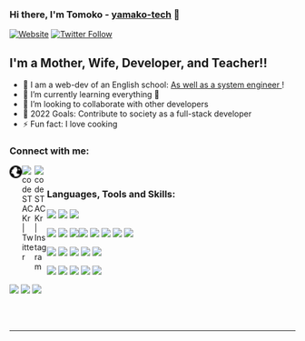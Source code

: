 ### Hi there, I'm Tomoko -  [yamako-tech][website] 👋 

[![Website](https://img.shields.io/website?label=ask-tech-gatsby.netlify.app&style=for-the-badge&url=https%3A%2F%2Fcodestackr.com)](https://ask-tech-gatsby.netlify.app/)
[![Twitter Follow](https://img.shields.io/twitter/follow/t_yamamomo?color=1DA1F2&logo=twitter&style=for-the-badge)](https://twitter.com/intent/follow?original_referer=https%3A%2F%2Fgithub.com%2Ft_yamamomo&screen_name=t_yamamomo)


## I'm a Mother, Wife, Developer, and Teacher!!

- 🔭 I am a web-dev of an English school: [As well as a system engineer ][school]!
- 🌱 I’m currently learning everything 🤣
- 👯 I’m looking to collaborate with other developers
- 🥅 2022 Goals: Contribute to society as a full-stack developer
- ⚡ Fun fact: I love cooking

### Connect with me:

[<img align="left" alt="ask-tech-gatsby.netlify.app" width="22px" src="https://raw.githubusercontent.com/iconic/open-iconic/master/svg/globe.svg" />][website]
[<img align="left" alt="codeSTACKr | Twitter" width="22px" src="https://cdn.jsdelivr.net/npm/simple-icons@v3/icons/twitter.svg" />][twitter]
[<img align="left" alt="codeSTACKr | Instagram" width="22px" src="https://cdn.jsdelivr.net/npm/simple-icons@v3/icons/instagram.svg" />][instagram]

<br />

### Languages, Tools and Skills:

<img src="https://img.icons8.com/dusk/64/000000/code.png" width="35px"/> <img src="https://img.icons8.com/dusk/64/000000/visual-studio-code-2019.png" width="35px"/> <img src="https://img.icons8.com/dusk/64/000000/pycharm.png" width="35px"/>

<img src="https://img.icons8.com/color/48/000000/django.png" width="35px"/> <img src="https://img.icons8.com/ios/50/000000/flask.png" width="35px"/> <img src="https://img.icons8.com/dusk/64/000000/python.png" width="35px"/><img src="https://img.icons8.com/dusk/64/000000/javascript.png" width="35px"/> <img src="https://img.icons8.com/dusk/64/000000/react.png" width="35px"/> <img src="https://img.icons8.com/dusk/64/000000/html-5.png" width="35px"/> <img src="https://img.icons8.com/external-prettycons-flat-prettycons/94/000000/external-css-web-seo-prettycons-flat-prettycons.png" width="35px" /> <img src="https://img.icons8.com/color/48/000000/bootstrap.png" width="35px"/>

<img src="https://img.icons8.com/dusk/64/000000/wordpress.png" width="35px"/> <img src="https://img.icons8.com/dusk/64/000000/domain.png" width="35px"/> <img src="https://img.icons8.com/dusk/64/000000/security-ssl.png" width="35px"/>
<img src="https://img.icons8.com/dusk/64/000000/server.png" width="35px"/> <img src="https://img.icons8.com/material-rounded/24/000000/dns.png" width="35px"/>

<img src="https://img.icons8.com/dusk/64/000000/ssh.png" width="35px"/> <img src="https://img.icons8.com/dusk/64/000000/share-2.png" width="35px"/> <img src="https://img.icons8.com/color/48/000000/npm.png" width="35px"/> <img src="https://img.icons8.com/fluency/48/000000/node-js.png" width="35px"/>
<img src="https://img.icons8.com/dusk/64/000000/postman-api.png" width="35px"/>

<img src="https://img.icons8.com/dusk/64/000000/marketing.png" width="35px"/> <img src="https://img.icons8.com/external-inipagistudio-lineal-color-inipagistudio/64/000000/external-bilingual-language-learning-inipagistudio-lineal-color-inipagistudio.png" width="35px"/> <img src="https://img.icons8.com/office/64/000000/training.png" width="35px"/>

<br />
<br />

---


[website]: https://ask-tech-gatsby.netlify.app/
[school]: https://ask946.com/
[twitter]: https://twitter.com/t_yamamomo
[youtube]: https://www.youtube.com/playlist?list=PL1TKyoLbKRjRQ42ITxiYfR0CQBPtcNShT
[instagram]: https://www.instagram.com/yamako2222
[linkedin]: https://linkedin.com/in/codeSTACKr
[webdevplaylist]: https://www.youtube.com/playlist?list=PLkwxH9e_vrAJ0WbEsFA9W3I1W-g_BTsbt
[jsplaylist]: https://www.youtube.com/playlist?list=PLkwxH9e_vrALRJKu7wfXby3MKeflhTu6B
[cssplaylist]: https://www.youtube.com/playlist?list=PLkwxH9e_vrALSdvZuEh6gqQdmDoDIoqz4
[reactplaylist]: https://www.youtube.com/playlist?list=PLkwxH9e_vrAK4TdffpxKY3QGyHCpxFcQ0
